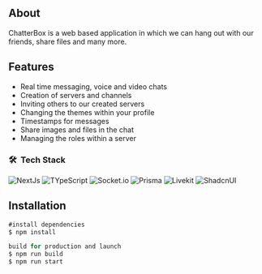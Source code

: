 ## About 

ChatterBox is a web based application in which we can hang out with our friends, share files and many more.

## Features
- Real time messaging, voice and video chats
- Creation of servers and channels
- Inviting others to our created servers
- Changing the themes within your profile
- Timestamps for messages
- Share images and files in the chat
- Managing the roles within a server

### 🛠 &nbsp;Tech Stack
![NextJs](https://img.shields.io/badge/next.js-000000?style=for-the-badge&logo=nextdotjs&logoColor=white)
![TYpeScript](https://img.shields.io/badge/TypeScript-007ACC?style=for-the-badge&logo=typescript&logoColor=white)
![Socket.io](https://img.shields.io/badge/Socket.io-emrald?style=for-the-badge&logo=socket.io&badgeColor=010101)
![Prisma](https://img.shields.io/badge/Prisma-3982CE?style=for-the-badge&logo=Prisma&logoColor=white)
![Livekit](https://img.shields.io/badge/livekit-143?style=for-the-badge&logo=livekit&logoColor=white&color=red)
![ShadcnUI](https://img.shields.io/badge/ShadcnUI-143?style=for-the-badge&logo=ShadcnUI&logoColor=white&color=black)

## Installation
```js
#install dependencies
$ npm install

build for production and launch 
$ npm run build
$ npm run start
```
